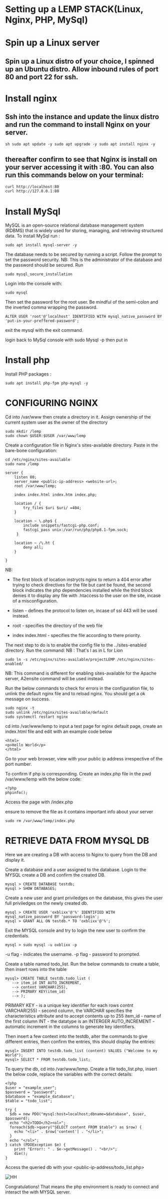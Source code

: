 # Setting up a LEMP STACK(Linux, Nginx, PHP, MySql)

# Spin up a Linux server

## Spin up a Linux distro of your choice, I spinned up an Ubuntu distro. Allow inbound rules of port 80 and port 22 for ssh.
# Install nginx

## Ssh into the instance and update the linux distro and run the command to install Nginx on your server. 

``sh
sudo apt update -y
sudo apt upgrade -y
sudo apt install nginx -y
``

## thereafter confirm to see that Nginx is install on your server accessing it with <publicipaddres>:80. You can also run this commands below on your terminal:

```sh
curl http://localhost:80
curl http://127.0.0.1:80
```

# Install MySql

MySQL is an open-source relational database management system (RDBMS) that is widely used for storing, managing, and retrieving structured data. To install MySql run :

``
sudo apt install mysql-server -y
``

The database needs to be secured by running a script. Follow the prompt to set the password security.
NB: This is the administrator of the database and the password should be secured. Run

```
sudo mysql_secure_installation
```

Login into the console with:

``
sudo mysql
``

Then set the password for the root user. Be mindful of the semi-colon and the inverted comma wrapping the password.

``
ALTER USER 'root'@'localhost' IDENTIFIED WITH mysql_native_password BY 'put-in-your-preffered-password';
``

exit the mysql with the exit command.

login back to MySql console with sudo Mysql -p then put in

# Install php

Install PHP packages :

```
sudo apt install php-fpm php-mysql -y
```

# CONFIGURING NGINX 

Cd into /var/www then create a directory in it. Assign ownership of the current system user as the owner of the directory 

```
sudo mkdir /lemp
sudo chown $USER:$USER /var/www/lemp
```

Create a configuration file in Nginx's sites-available directory. Paste in the bare-bone configuration:

```
cd /etc/nginx/sites-available
sudo nano /lemp
```

```
server {
    listen 80;
    server_name <public-ip-address> <website-url>;
    root /var/www/lemp;

    index index.html index.htm index.php;

    location / {
        try_files $uri $uri/ =404;
    }

    location ~ \.php$ {
        include snippets/fastcgi-php.conf;
        fastcgi_pass unix:/var/run/php/php8.1-fpm.sock;
     }

    location ~ /\.ht {
        deny all;
    }

}
```
NB:
- The first block of location instrycts nginx to return a 404 error after trying to check directives for the file but cant be found, the second block indicates the php dependencies installed while the third block denies it to display any file with .htaccess to the user on the site, incase of a misconfiguration.

- listen - defines the protocol to listen on, incase of ssl 443 will be used instead.

- root - specifies the directory of the web file

- index index.html - specifies the file according to there priority.

The next step to do is to enable the config file to the ../sites-enabled directory. Run the command:
NB : That's l as in L for Lion
```
sudo ln -s /etc/nginx/sites-available/projectLEMP /etc/nginx/sites-enabled/
```

NB: This command is different for enabling sites-available for the Apache server, A2ensite command will be used instead.

Run the below commands to check for errors in the configuration file, to unlink the default nginx file and to reload nginx. You should get a ok message on success.

```
sudo nginx -t
sudo unlink /etc/nginx/sites-available/default
sudo systemctl restart nginx
```
cd into /var/www/lemp to input a test page for nginx default page, create an index.html file and edit with an example code below

```
<html>
<p>Hello World</p>
</html>
```

Go to your web browser, view with your public ip address irrespective of the port number.

To confirm if php is corresponding. Create an index.php file in the pwd /var/www/lemp with the below code:

```
<?php
phpinfo();
```

Access the page with <your-public-ipaddress>/index.php

ensure to remove the file as it contains important info about your server
```
sudo rm /var/www/lemp/index.php
```

# RETRIEVE DATA FROM MYSQL DB
Here we are creating a DB with access to Nginx to query from the DB and display it.

Create a database and a user assigned to the database. Login to the MYSQL create a DB and confirm the created DB.

```
mysql > CREATE DATABASE testdb;
mysql > SHOW DATABASES;
```

Create a new user and grant priviledges on the database, this gives the user full priviledges on the newly created db.

```
mysql > CREATE USER 'oxblixx'@'%' IDENTIFIED WITH mysql_native_password BY 'password-login';
mysql > GRANT ALL ON testdb.* TO 'oxblixx'@'%';
```

Exit the MYSQL console and try to login the new user to confirm the credentials.

```
mysql > sudo mysql -u oxblixx -p
```

-u flag - indicates the username.
-p flag - password to prompted.

Create a table named todo_list. Run the below commands to create a table, then insert rows into the table

```
mysql> CREATE TABLE testdb.todo_list (
   --> item_id INT AUTO_INCREMENT,
   --> content VARCHAR(255),
   --> PRIMARY KEY(item_id)
   --> );
```


PRIMARY KEY - is a unique key identifier for each rows
contnt VARCHAR(255) - second column, the VARCHAR specifies the characteristics attribute and to accept contents up to 255
item_id - name of the first column
INT - the datatype is an INTERGER
AUTO_INCREMENT - automatic increment in the columns to generate key identifiers.

Then insert a few context into the testdb, alter the commands to give different entries, then confirm the entries, this should display the entries:

```
mysql> INSERT INTO testdb.todo_list (content) VALUES ("Welcome to my World");
mysql> SELECT * FROM testdb.todo_list;
```

To query the db, cd into /var/www/lemp. Create a file todo_list.php, insert the below code, replace the variables with the correct details:

```
<?php
$user = "example_user";
$password = "password";
$database = "example_database";
$table = "todo_list";

try {
  $db = new PDO("mysql:host=localhost;dbname=$database", $user, $password);
  echo "<h2>TODO</h2><ol>";
  foreach($db->query("SELECT content FROM $table") as $row) {
    echo "<li>" . $row['content'] . "</li>";
  }
  echo "</ol>";
} catch (PDOException $e) {
    print "Error!: " . $e->getMessage() . "<br/>";
    die();
}
```

Access the queried db with your <public-ip-address/todo_list.php>

![HH]()


Congratulations! That means the php environment is ready to connect and interact the with MYSQL server.



